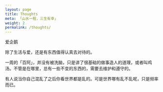 ```yaml
---
layout: page
title: Thoughts
meta: 「山水一程，三生有幸」
weight: 2
permalink: /thoughts/
---
```


爱企鹅

除了生活与爱，还是有东西值得认真去对待的。

一周的「百阿」，并没有被洗脑，只是讲了很基础的做事造人的道理，或者叫鸡汤。不管是在哪里，总有一些不变的东西的，需要去维护和遵守的。

有人说当你自己混乱了之后你看世界都是乱的。可是世界哪有乱不乱呢，只是频率而已。
